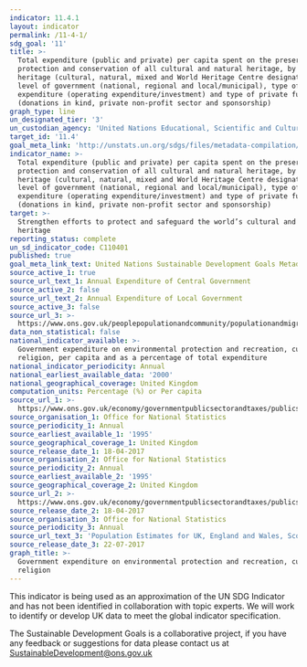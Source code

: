 ```yaml
---
indicator: 11.4.1
layout: indicator
permalink: /11-4-1/
sdg_goal: '11'
title: >-
  Total expenditure (public and private) per capita spent on the preservation,
  protection and conservation of all cultural and natural heritage, by type of
  heritage (cultural, natural, mixed and World Heritage Centre designation),
  level of government (national, regional and local/municipal), type of
  expenditure (operating expenditure/investment) and type of private funding
  (donations in kind, private non-profit sector and sponsorship)
graph_type: line
un_designated_tier: '3'
un_custodian_agency: 'United Nations Educational, Scientific and Cultural Organization (UNESCO)'
target_id: '11.4'
goal_meta_link: 'http://unstats.un.org/sdgs/files/metadata-compilation/Metadata-Goal-11.pdf'
indicator_name: >-
  Total expenditure (public and private) per capita spent on the preservation,
  protection and conservation of all cultural and natural heritage, by type of
  heritage (cultural, natural, mixed and World Heritage Centre designation),
  level of government (national, regional and local/municipal), type of
  expenditure (operating expenditure/investment) and type of private funding
  (donations in kind, private non-profit sector and sponsorship)
target: >-
  Strengthen efforts to protect and safeguard the world’s cultural and natural
  heritage
reporting_status: complete
un_sd_indicator_code: C110401
published: true
goal_meta_link_text: United Nations Sustainable Development Goals Metadata (pdf 2066kB)
source_active_1: true
source_url_text_1: Annual Expenditure of Central Government
source_active_2: false
source_url_text_2: Annual Expenditure of Local Government
source_active_3: false
source_url_3: >-
  https://www.ons.gov.uk/peoplepopulationandcommunity/populationandmigration/populationestimates/datasets/populationestimatesforukenglandandwalesscotlandandnorthernireland 
data_non_statistical: false
national_indicator_available: >-
  Government expenditure on environmental protection and recreation, culture and
  religion, per capita and as a percentage of total expenditure
national_indicator_periodicity: Annual
national_earliest_available_data: '2000'
national_geographical_coverage: United Kingdom
computation_units: Percentage (%) or Per capita
source_url_1: >-
  https://www.ons.gov.uk/economy/governmentpublicsectorandtaxes/publicspending/datasets/esatable11annualexpenditureofcentralgovernment
source_organisation_1: Office for National Statistics
source_periodicity_1: Annual
source_earliest_available_1: '1995'
source_geographical_coverage_1: United Kingdom
source_release_date_1: 18-04-2017
source_organisation_2: Office for National Statistics
source_periodicity_2: Annual
source_earliest_available_2: '1995'
source_geographical_coverage_2: United Kingdom
source_url_2: >-
  https://www.ons.gov.uk/economy/governmentpublicsectorandtaxes/publicspending/datasets/esatable11annualexpenditurelocalgovernment
source_release_date_2: 18-04-2017
source_organisation_3: Office for National Statistics
source_periodicity_3: Annual
source_url_text_3: 'Population Estimates for UK, England and Wales, Scotland and Northern Ireland'
source_release_date_3: 22-07-2017
graph_title: >-
  Government expenditure on environmental protection and recreation, culture and
  religion
---
```

This indicator is being used as an approximation of the UN SDG Indicator and has not been identified in collaboration with topic experts. We will work to identify or develop UK data to meet the global indicator specification.

The Sustainable Development Goals is a collaborative project, if you have any feedback or suggestions for data please contact us at <SustainableDevelopment@ons.gov.uk>
